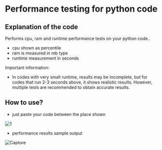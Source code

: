 # Performance testing for python code

## Explanation of the code
Performs cpu, ram and runtime performance tests on your python code..  
- cpu shown as percentile
- ram is measured in mb type
- runtime measurement in seconds

Important information: 
- In codes with very small runtime, results may be incomplete, but for codes that run 2-3 seconds above, it shows realistic results. However, multiple tests are recommended to obtain accurate results.

## How to use?
- just paste your code between the place shown

![1](https://user-images.githubusercontent.com/100594545/218255765-5a5f7ade-fa78-411b-b010-d2aac7c21544.PNG)

- performance results sample output

![Capture](https://user-images.githubusercontent.com/100594545/218255770-f848418b-abac-448b-b17d-d236d2f36967.PNG)



